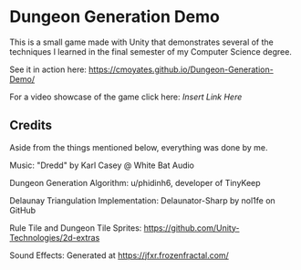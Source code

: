 # Dungeon Generation Demo

This is a small game made with Unity that demonstrates several of the techniques I learned in the final semester of my Computer Science degree.

See it in action here: https://cmoyates.github.io/Dungeon-Generation-Demo/

For a video showcase of the game click here: *Insert Link Here*

## Credits
Aside from the things mentioned below, everything was done by me.

Music: "Dredd"  by Karl Casey @ White Bat Audio

Dungeon Generation Algorithm: u/phidinh6, developer of TinyKeep

Delaunay Triangulation Implementation: Delaunator-Sharp by nol1fe on GitHub

Rule Tile and Dungeon Tile Sprites: https://github.com/Unity-Technologies/2d-extras

Sound Effects: Generated at https://jfxr.frozenfractal.com/

